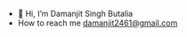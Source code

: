 - 👋 Hi, I’m Damanjit Singh Butalia
-  How to reach me damanjit2461@gmail.com


<!---
Daman2461/Daman2461 is a ✨ special ✨ repository because its `README.md` (this file) appears on your GitHub profile.
You can click the Preview link to take a look at your changes.
--->
